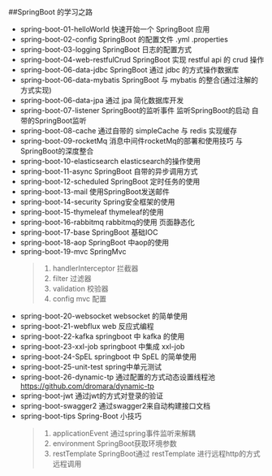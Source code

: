##SpringBoot 的学习之路
* spring-boot-01-helloWorld      快速开始一个 SpringBoot 应用
* spring-boot-02-config          SpringBoot 的配置文件 .yml .properties 
* spring-boot-03-logging         SpringBoot 日志的配置方式
* spring-boot-04-web-restfulCrud SpringBoot 实现 restful api 的 crud 操作
* spring-boot-06-data-jdbc       SpringBoot 通过 jdbc 的方式操作数据库
* spring-boot-06-data-mybatis    SpringBoot 与 mybatis 的整合(通过注解的方式实现)
* spring-boot-06-data-jpa        通过 jpa 简化数据库开发
* spring-boot-07-listener        SpringBoot的监听事件 监听SpringBoot的启动 自带的SpringBoot监听
* spring-boot-08-cache           通过自带的 simpleCache 与 redis 实现缓存
* spring-boot-09-rocketMq        消息中间件rocketMq的部署和使用技巧 与SpringBoot的深度整合
* spring-boot-10-elasticsearch   elasticsearch的操作使用
* spring-boot-11-async           SpringBoot 自带的异步调用方式
* spring-boot-12-scheduled       SpringBoot 定时任务的使用
* spring-boot-13-mail            使用SpringBoot发送邮件
* spring-boot-14-security        Spring安全框架的使用
* spring-boot-15-thymeleaf       thymeleaf的使用
* spring-boot-16-rabbitmq        rabbitmq的使用    页面静态化
* spring-boot-17-base            SpringBoot 基础IOC 
* spring-boot-18-aop             SpringBoot 中aop的使用
* spring-boot-19-mvc             SpringMvc
     > 1) handlerInterceptor          拦截器
     > 2) filter                      过滤器
     > 3) validation                  校验器
     > 4) config                      mvc 配置
* spring-boot-20-websocket       websocket 的简单使用
* spring-boot-21-webflux         web 反应式编程
* spring-boot-22-kafka           springboot 中 kafka 的使用
* spring-boot-23-xxl-job         springboot 中集成 xxl-job
* spring-boot-24-SpEL            springboot 中 SpEL 的简单使用
* spring-boot-25-unit-test       spring中单元测试
* spring-boot-26-dynamic-tp      通过配置的方式动态设置线程池 https://github.com/dromara/dynamic-tp
* spring-boot-jwt                通过jwt的方式对登录的验证 
* spring-boot-swagger2           通过swagger2来自动构建接口文档
* spring-boot-tips               Spring-Boot 小技巧
    > 1) applicationEvent            通过spring事件监听来解耦
    > 2) environment                 SpringBoot获取环境参数
    > 3) restTemplate                SpringBoot通过 restTemplate 进行远程http的方式远程调用
